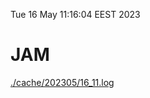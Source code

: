 Tue 16 May 11:16:04 EEST 2023
# JAM
<a href='./cache/202305/16_11.log'>./cache/202305/16_11.log</a>
